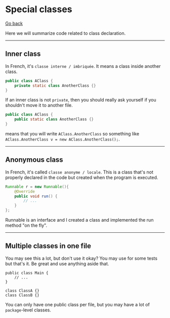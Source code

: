 # Special classes

[Go back](..)

Here we will summarize code related to class
declaration.

<hr class="sr">

## Inner class

In French, it's ``classe interne / imbriquée``. It means
a class inside another class.

```java
public class AClass {
    private static class AnotherClass {}
}
```

If an inner class is not ``private``, then you should
really ask yourself if you shouldn't move it to
another file.

```java
public class AClass {
    public static class AnotherClass {}
}
```

means that you will write ``AClass.AnotherClass``
so something like ``AClass.AnotherClass v = new AClass.AnotherClass();``.

<hr class="sl">

## Anonymous class

In French, it's called ``classe anonyme / locale``.
This is a class that's not properly declared in the code
but created when the program is executed.

```java
Runnable r = new Runnable(){
    @Override
    public void run() {
        // ...
    }
};
```

Runnable is an interface and I created a class and
implemented the run method "on the fly".

<hr class="sr">

## Multiple classes in one file

You may see this a lot, but don't use it okay? You
may use for some tests but that's it. Be great and
use anything aside that.

```
public class Main {
    // ...
}

class ClassA {}
class ClassB {}
```

You can only have one public class per file, but you
may have a lot of ``package``-level classes.